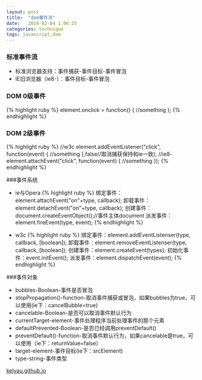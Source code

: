 ```yaml
---
layout: post
title:  "dom事件流"
date:   2014-02-04 1:06:25
categories: technique
tags: javascript,dom
---
```


### 标准事件流
* 标准浏览器支持：事件捕获-事件目标-事件冒泡
* IE旧浏览器（ie8-）：事件目标-事件冒泡

### DOM 0级事件
{% highlight ruby %}
element.onclick = function() {
	//something
};
{% endhighlight %}


### DOM 2级事件
{% highlight ruby %}
//w3c
element.addEventListener("click", function(event) {
	//something
},false//取消捕获保持和ie一致);
//ie8-
element.attachEvent("click", function(event) {
	//something
});
{% endhighlight %}

###事件系统
* ie与Opera
{% highlight ruby %}
绑定事件：element.attachEvent("on"+type, callback);
卸载事件：element.detachEvent("on"+type, callback);
创建事件：document.createEventObject();//事件主体document
派发事件：element.fireEvent(type, event);
{% endhighlight %}

* w3c
{% highlight ruby %}
绑定事件：element.addEventListenser(type, callback, [boolean]);
卸载事件：element.removeEventListenser(type, callback, [boolean]);
创建事件：element.createEvent(types);
初始化事件：event.initEvent();
派发事件：element.dispatchEvent(event);
{% endhighlight %}

###事件对象
* bubbles-Boolean-事件是否冒泡
* stopPropagation()-function-取消事件捕获或冒泡，如果bubbles为true，可以使用(ie下：cancelBubble=true)
* cancelable-Boolean-是否可以取消事件默认行为
* currentTarget-element-事件处理程序当前处理事件的那个元素
* defaultPrevented-Boolean-是否已经调用preventDefault()
* preventDefault()-function-取消事件默认行为，如果cancelable是true，可以使用（ie下：returnValue=false）
* target-element-事件目标(ie下：srcElement)
* type-string-事件类型

[kelyau.github.io][link]

[link]:    https://kelyau.github.io
